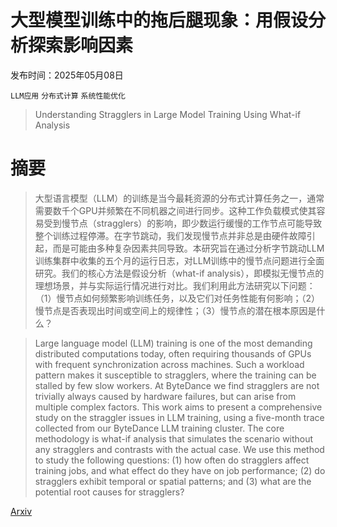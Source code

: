 # 大型模型训练中的拖后腿现象：用假设分析探索影响因素

发布时间：2025年05月08日

`LLM应用` `分布式计算` `系统性能优化`

> Understanding Stragglers in Large Model Training Using What-if Analysis

# 摘要

> 大型语言模型（LLM）的训练是当今最耗资源的分布式计算任务之一，通常需要数千个GPU并频繁在不同机器之间进行同步。这种工作负载模式使其容易受到慢节点（stragglers）的影响，即少数运行缓慢的工作节点可能导致整个训练过程停滞。在字节跳动，我们发现慢节点并非总是由硬件故障引起，而是可能由多种复杂因素共同导致。本研究旨在通过分析字节跳动LLM训练集群中收集的五个月的运行日志，对LLM训练中的慢节点问题进行全面研究。我们的核心方法是假设分析（what-if analysis），即模拟无慢节点的理想场景，并与实际运行情况进行对比。我们利用此方法研究以下问题：（1）慢节点如何频繁影响训练任务，以及它们对任务性能有何影响；（2）慢节点是否表现出时间或空间上的规律性；（3）慢节点的潜在根本原因是什么？

> Large language model (LLM) training is one of the most demanding distributed computations today, often requiring thousands of GPUs with frequent synchronization across machines. Such a workload pattern makes it susceptible to stragglers, where the training can be stalled by few slow workers. At ByteDance we find stragglers are not trivially always caused by hardware failures, but can arise from multiple complex factors. This work aims to present a comprehensive study on the straggler issues in LLM training, using a five-month trace collected from our ByteDance LLM training cluster. The core methodology is what-if analysis that simulates the scenario without any stragglers and contrasts with the actual case. We use this method to study the following questions: (1) how often do stragglers affect training jobs, and what effect do they have on job performance; (2) do stragglers exhibit temporal or spatial patterns; and (3) what are the potential root causes for stragglers?

[Arxiv](https://arxiv.org/abs/2505.05713)